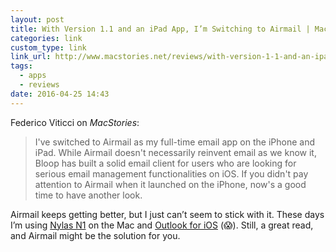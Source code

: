 ```yaml
---
layout: post
title: With Version 1.1 and an iPad App, I’m Switching to Airmail | MacStories
categories: link
custom_type: link
link_url: http://www.macstories.net/reviews/with-version-1-1-and-an-ipad-app-im-switching-to-airmail/
tags:
  - apps
  - reviews
date: 2016-04-25 14:43
---
```

Federico Viticci on *MacStories*:

> I've switched to Airmail as my full-time email app on the iPhone and iPad. While Airmail doesn't necessarily reinvent email as we know it, Bloop has built a solid email client for users who are looking for serious email management functionalities on iOS. If you didn't pay attention to Airmail when it launched on the iPhone, now's a good time to have another look.

Airmail keeps getting better, but I just can’t seem to stick with it. These days I’m using [Nylas N1](https://nylas.com/) on the Mac and [Outlook for iOS](https://appsto.re/us/8OwV4.i) (😱). Still, a great read, and Airmail might be the solution for you.
